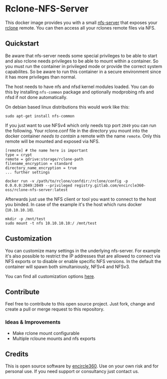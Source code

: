 # Rclone-NFS-Server
This docker image provides you with a small [nfs-server](https://github.com/ehough/docker-nfs-server) that exposes your [rclone](https://rclone.org) remote. You can then access all your rclones remote files via NFS.

## Quickstart
Be aware that nfs-server needs some special privileges to be able to start and also rclone needs privileges to be able to mount within a container.
So you must run the container in privileged mode or provide the correct system capabilites. So be aware to run this container in a secure environment since it has more privileges than normal.

The host needs to have nfs and nfsd kernel modules loaded. You can do this by installing `nfs-common` package and optionally modprobing nfs and nfsd if not done automatically.

On debian based linux distributions this would work like this:

```
sudo apt-get install nfs-common
```


If you just want to use NFSv4 which only needs tcp port `2049` you can run the following. Your rclone.conf file in the directory you mount into the docker container _needs to contain_ a remote with the name `remote`. Only this remote will be mounted and exposed via NFS.

```
[remote] # the name here is important
type = crypt
remote = gdrive:storage/rclone-path
filename_encryption = standard
directory_name_encryption = true
... further settings
```

```
docker run -v /path/to/rclone/confdir:/rclone/config -p 0.0.0.0:2049:2049 --privileged registry.gitlab.com/encircle360-oss/rclone-nfs-server:latest
```

Afterwards just use the NFS client or tool you want to connect to the host you binded. In case of the example it's the host which runs docker (`10.10.10.10`).

```
mkdir -p /mnt/test
sudo mount -t nfs 10.10.10.10:/ /mnt/test
```

## Customization
You can customize many settings in the underlying nfs-server. For example it's also possible to restrict the IP addresses that are allowed to connect via NFS exports or to disable or enable specific NFS versions. In the default the container will spawn both simultaniously, NFSv4 and NFSv3.

You can find all customization options [here](https://github.com/ehough/docker-nfs-server).

## Contribute
Feel free to contribute to this open source project. Just fork, change and create a pull or merge request to this repository.

### Ideas & Improvements
* Make rclone mount configurable
* Multiple rcloune mounts and nfs exports

## Credits
This is open source software by [encircle360](https://encircle360.com). Use on your own risk and for personal use. If you need support or consultancy just contact us.
